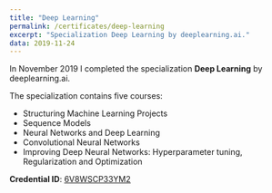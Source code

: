 ```yaml
---
title: "Deep Learning"
permalink: /certificates/deep-learning
excerpt: "Specialization Deep Learning by deeplearning.ai."
data: 2019-11-24
---
```


In November 2019 I completed the specialization **Deep Learning** by deeplearning.ai.

The specialization contains five courses:
* Structuring Machine Learning Projects
* Sequence Models
* Neural Networks and Deep Learning
* Convolutional Neural Networks
* Improving Deep Neural Networks: Hyperparameter tuning, Regularization and Optimization

**Credential ID**: [6V8WSCP33YM2](https://www.coursera.org/account/accomplishments/specialization/certificate/6V8WSCP33YM2)
